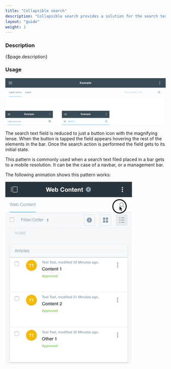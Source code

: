 ```yaml
---
title: "Collapsible search"
description: "Collapsible search provides a solution for the search text field in mobile resolution as the viewport size is reduced."
layout: "guide"
weight: 1
---
```


### Description

{$page.description}

### Usage

![search collapse image with desktop and mobile examples](../../../images/searchCollapse.png)

The search text field is reduced to just a button icon with the magnifying lense. When the button is tapped the field appears hovering the rest of the elements in the bar. Once the search action is performed the field gets to its initial state.

This pattern is commonly used when a search text filed placed in a bar gets to a mobile resolution. It can be the case of a navbar, or a management bar.

The following animation shows this pattern works:

![collapse search animation in mobile to show a use case](../../../images/searchCollapseExample.gif)

